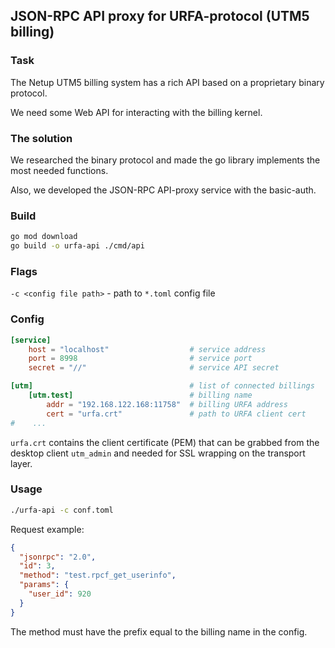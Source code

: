 ## JSON-RPC API proxy for URFA-protocol (UTM5 billing)

### Task

The Netup UTM5 billing system has a rich API based on a proprietary binary protocol.

We need some Web API for interacting with the billing kernel.

### The solution

We researched the binary protocol and made the go library implements the most needed functions.

Also, we developed the JSON-RPC API-proxy service with the basic-auth.

### Build
```bash
go mod download
go build -o urfa-api ./cmd/api
```

### Flags
`-c <config file path>` - path to `*.toml` config file 

### Config
```toml
[service]
    host = "localhost"                  # service address
    port = 8998                         # service port
    secret = "//"                       # service API secret

[utm]                                   # list of connected billings
    [utm.test]                          # billing name
        addr = "192.168.122.168:11758"  # billing URFA address
        cert = "urfa.crt"               # path to URFA client cert
#    ...
```

`urfa.crt` contains the client certificate (PEM) that can be grabbed from the desktop client `utm_admin` 
and needed for SSL wrapping on the transport layer.

### Usage
```bash
./urfa-api -c conf.toml
```

Request example:
```json
{
  "jsonrpc": "2.0",
  "id": 3,
  "method": "test.rpcf_get_userinfo",
  "params": {
    "user_id": 920
  }
}
```
The method must have the prefix equal to the billing name in the config.
